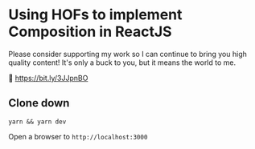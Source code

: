 # Using HOFs to implement Composition in ReactJS

Please consider supporting my work so I can continue to bring you high
quality content! It's only a buck to you, but it means the world to me.

🔗 https://bit.ly/3JJpnBO

## Clone down

`yarn && yarn dev`

Open a browser to `http://localhost:3000`
